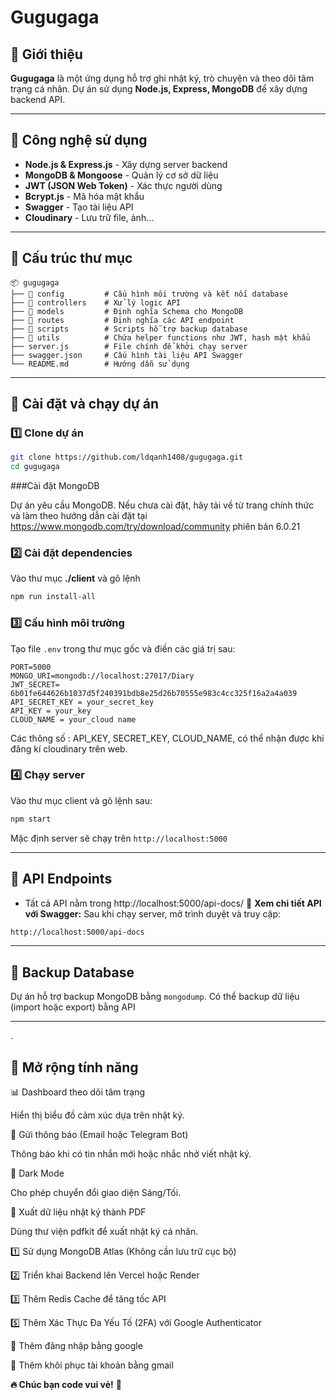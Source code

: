 # Gugugaga

## 📌 Giới thiệu
**Gugugaga** là một ứng dụng hỗ trợ ghi nhật ký, trò chuyện và theo dõi tâm trạng cá nhân. Dự án sử dụng **Node.js, Express, MongoDB** để xây dựng backend API.

---

## 🚀 Công nghệ sử dụng
- **Node.js & Express.js** - Xây dựng server backend
- **MongoDB & Mongoose** - Quản lý cơ sở dữ liệu
- **JWT (JSON Web Token)** - Xác thực người dùng
- **Bcrypt.js** - Mã hóa mật khẩu
- **Swagger** - Tạo tài liệu API
- **Cloudinary** - Lưu trữ file, ảnh...

---

## 📂 Cấu trúc thư mục
```
📦 gugugaga
├── 📁 config         # Cấu hình môi trường và kết nối database
├── 📁 controllers    # Xử lý logic API
├── 📁 models         # Định nghĩa Schema cho MongoDB
├── 📁 routes         # Định nghĩa các API endpoint
├── 📁 scripts        # Scripts hỗ trợ backup database
├── 📁 utils          # Chứa helper functions như JWT, hash mật khẩu
├── server.js        # File chính để khởi chạy server
├── swagger.json     # Cấu hình tài liệu API Swagger
└── README.md        # Hướng dẫn sử dụng
```

---

## 🔧 Cài đặt và chạy dự án
### 1️⃣ **Clone dự án**
```sh
git clone https://github.com/ldqanh1408/gugugaga.git
cd gugugaga
```
###Cài đặt MongoDB

Dự án yêu cầu MongoDB. Nếu chưa cài đặt, hãy tải về từ trang chính thức và làm theo hướng dẫn cài đặt tại https://www.mongodb.com/try/download/community
phiên bản 6.0.21


### 2️⃣ **Cài đặt dependencies**
Vào thư mục **./client** và gõ lệnh
```sh
npm run install-all
```

### 3️⃣ **Cấu hình môi trường**
Tạo file `.env` trong thư mục gốc và điền các giá trị sau:
```env
PORT=5000
MONGO_URI=mongodb://localhost:27017/Diary
JWT_SECRET= 6b01fe644626b1037d5f240391bdb8e25d26b70555e983c4cc325f16a2a4a039
API_SECRET_KEY = your_secret_key
API_KEY = your_key
CLOUD_NAME = your_cloud name
```
Các thông số : API_KEY, SECRET_KEY, CLOUD_NAME, có thể nhận được khi đăng kí cloudinary trên web.
### 4️⃣ **Chạy server**
Vào thư mục client và gõ lệnh sau:
```sh
npm start
```
Mặc định server sẽ chạy trên `http://localhost:5000`

---

## 📌 API Endpoints
- Tất cả API nằm trong http://localhost:5000/api-docs/
📌 **Xem chi tiết API với Swagger:**
Sau khi chạy server, mở trình duyệt và truy cập:
```sh
http://localhost:5000/api-docs
```

---

## 🔄 Backup Database
Dự án hỗ trợ backup MongoDB bằng `mongodump`. 
Có thể backup dữ liệu (import hoặc export) bằng API

---
.

## 📌 Mở rộng tính năng
📊 Dashboard theo dõi tâm trạng

Hiển thị biểu đồ cảm xúc dựa trên nhật ký.

🔔 Gửi thông báo (Email hoặc Telegram Bot)

Thông báo khi có tin nhắn mới hoặc nhắc nhở viết nhật ký.

🎨 Dark Mode

Cho phép chuyển đổi giao diện Sáng/Tối.

📜 Xuất dữ liệu nhật ký thành PDF

Dùng thư viện pdfkit để xuất nhật ký cá nhân.


1️⃣ Sử dụng MongoDB Atlas (Không cần lưu trữ cục bộ)

2️⃣ Triển khai Backend lên Vercel hoặc Render

3️⃣ Thêm Redis Cache để tăng tốc API

5️⃣ Thêm Xác Thực Đa Yếu Tố (2FA) với Google Authenticator

🔧 Thêm đăng nhập bằng google

🔧 Thêm khôi phục tài khoản bằng gmail 

**🔥 Chúc bạn code vui vẻ!** 🚀

